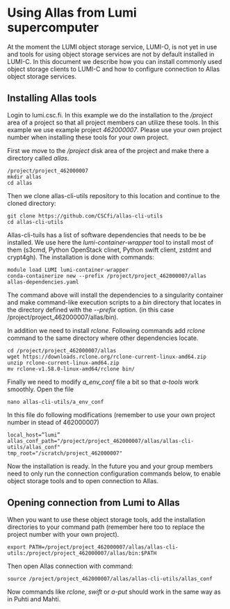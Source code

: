 # Using Allas from Lumi supercomputer


At the moment the LUMI object storage service, LUMI-O, is not yet in use and tools for 
using object storage services are not by default installed in LUMI-C. 
In this document we describe how you can install commonly used object storage clients 
to LUMI-C and how to configure connection to Allas object storage services.


## Installing Allas tools

Login to lumi.csc.fi. In this example we do the installation to the _/project_ area of a project so that 
all project members can utilize these tools. In this example we use example project _462000007_. 
Please use your own project number when installing these tools for your own project.

First we move to the _/project_ disk area of the project and make there a directory called _allas_.

```text
/project/project_462000007
mkdir allas
cd allas
```
Then we clone allas-cli-utils repository to this location and continue to the cloned directory:
 
```text
git clone https://github.com/CSCfi/allas-cli-utils  
cd allas-cli-utils
```
      
Allas-cli-tuils has a list of software dependencies that needs to be be installed. We use here the 
_lumi-container-wrapper_ tool to install most of them (s3cmd, Python OpenStack clinet, Python swift client,
zstdmt and crypt4gh). The installation is done with commands:

```text
module load LUMI lumi-container-wrapper
conda-containerize new --prefix /project/project_462000007/allas allas-dependencies.yaml
```
The command above will install the dependencies to a singularity container and make command-like 
execution scripts to a _bin_ directory that locates in the directory defined with the _--prefix_ option.
(in this case /project/project_462000007/allas/bin).

In addition we need to install _rclone_. Following commands add _rclone_ command to the same 
directory where other dependencies locate.

```text
cd /project/project_462000007/allas
wget https://downloads.rclone.org/rclone-current-linux-amd64.zip
unzip rclone-current-linux-amd64.zip
mv rclone-v1.58.0-linux-amd64/rclone bin/
```

Finally we need to modify _a_env_conf_ file a bit so that _a-tools_ work smoothly.
Open the file
```text
nano allas-cli-utils/a_env_conf
```

In this file do following modifications (remember to use your own project number in stead of
462000007)

```text
local_host=”lumi”
allas_conf_path="/project/project_462000007/allas/allas-cli-utils/allas_conf"
tmp_root="/scratch/project_462000007"
```

Now the installation is ready. In the future you and your group members need to only 
run the connection configuration commands below, to enable object storage tools and to open connection to Allas.

## Opening connection from Lumi to Allas

When you want to use these object storage tools, add the installation directories to 
your command path (remember here too to replace the project number with your own project).

```text
export PATH=/project/project_462000007/allas/allas-cli-utils:/project/project_462000007/allas/bin:$PATH
```

Then open Allas connection with command:
```text
source /project/project_462000007/allas/allas-cli-utils/allas_conf
```

Now commands like _rclone_, _swift_ or _a-put_ should work in the same way as in Puhti and Mahti.
